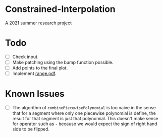 # Constrained-Interpolation
A 2021 summer research project

# Todo
- [ ] Check input.
- [ ] Make patching using the bump function possible.
- [ ] Add points to the final plot.
- [ ] Implement [range.pdf](Resources/range/pdf).

# Known Issues
- [ ] The algorithm of `combinePiecewisePolynomial` is too naive in the sense that for a segment where only one piecewise polynomial is define, the result for that segment is just that polynomial. This doesn't make sense for operator such as `-` because we would expect the sign of right hand side to be flipped.